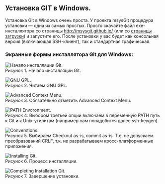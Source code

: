 ## Установка GIT в Windows.  

Установка Git в Windows очень проста. У проекта msysGit процедура установки ― одна из самых простых. 
Просто скачайте файл exe-инсталлятора со страницы http://msysgit.github.io/ (или со [страницы загрузки](download.md)) и запустите его. После 
установки у вас будет как консольная версия (включающая SSH-клиент), так и стандартная графическая.  

### Экранные формы инсталлятора Git для Windows:   

![Начало инсталляции Git.](/gtnn/msysgit1.jpg)   
Рисунок 1. Начало инсталляции Git.  
  

![GNU GPL.](/gtnn/msysgit2.jpg)  
Рисунок 2. Читаем GNU GPL.  
  

![Advanced Context Menu.](/gtnn/msysgit3.jpg)  
Рисунок 3. Обязательно отметить Advanced Context Menu.  
  

![PATH Envoronment.](/gtnn/msysgit4.jpg)  
Рисунок 4. Выбором третьей опции включаем в переменную PATH путь к Git и к Unix-утилитам (например нам понадобится далее ssh-keygen).  
  

![Converstions.](/gtnn/msysgit5.jpg)  
Рисунок 5. Выбираем Checkout as-is, commit as-is. Т.е. не допускаем преобразований CRLF, т.к. не разрабатываем кросс-платформенные приложения.  
  

![Installing Git.](/gtnn/msysgit6.jpg)  
Рисунок 6. Процесс инсталляции.  
  

![Completing Installation Git.](/gtnn/msysgit7.jpg)  
Рисунок 7. Завершение установки.  

